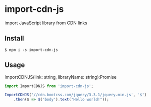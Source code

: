 # import-cdn-js

import JavaScript library from CDN links

## Install

`$ npm i -s import-cdn-js`

## Usage

ImportCDNJS(link: string, libraryName: string):Promise<library>

```js
import ImportCDNJS from 'import-cdn-js';

ImportCDNJS('//cdn.bootcss.com/jquery/3.3.1/jquery.min.js', '$')
    .then($ => $('body').text("Hello world!"));
```
